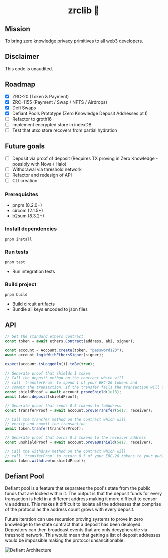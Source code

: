 <p align="center"><h1 align="center">zrclib 🔮</h1></p>

## Mission

To bring zero knowledge privacy primitives to all web3 developers.

## Disclaimer

This code is unaudited.

## Roadmap

- [x] ZRC-20 (Token & Payment)
- [x] ZRC-1155 (Payment / Swap / NFTS / Airdrops)
- [x] Defi Swaps
- [x] Defiant Pools Prototype (Zero Knowledge Deposit Addresses pt I)
- [ ] Refactor to groth16
- [ ] Implement encrypted store in indexDB
- [ ] Test that utxo store recovers from partial hydration

## Future goals 
- [ ] Deposit via proof of deposit (Requires TX proving in Zero Knowledge - possibly with Nova / Halo)
- [ ] Withdrawal via threshold network
- [ ] Refactor and redesign of API
- [ ] CLI creation

### Prerequisites

- pnpm (8.2.0+)
- circom (2.1.5+)
- b2sum (8.3.2+)

### Install dependencies

```
pnpm install
```

### Run tests

```
pnpm test
```

- Run integration tests

### Build project

```
pnpm build
```

- Build circuit artifacts
- Bundle all keys encoded to json files

###

## API

```ts
// Get the standard ethers contract
const token = await ethers.Contract(address, abi, signer);

const account = Account.create(token, "password123");
await account.loginWithEthersSigner(signer);

expect(account.isLoggedIn()).toBe(true);

// Generate proof that shields 1 token
// Call the deposit method on the contract which will
// call `transferFrom` to spend 1 of your ERC-20 tokens and
// commit the transaction. If the transfer fails the transaction will fail
const shieldProof = await account.proveShield(1e18);
await token.deposit(shieldProof);

// Generate proof that sends 0.5 tokens to toAddress
const transferProof = await account.proveTransfer(5e17, receiver);

// Call the transfer method on the contract which will
// verify and commit the transaction
await token.tranfer(transferProof);

// Generate proof that burns 0.5 tokens to the receiver address
const unshieldProof = await account.proveUnshield(5e17, receiver);

// Call the withdraw method on the contract which will
// call `transferFrom` to return 0.5 of your ERC-20 tokens to your public account
await token.withdraw(unshieldProof);
```


## Defiant Pool

Defiant pool is a feature that separates the pool's state from the public funds that are locked within it. The output is that the deposit funds for every transaction is held in a different address making it more difficult to censor via address. This makes it difficult to isolate all the addresses that comprise of the protocol as the address count grows with every deposit.

Future iteration can use recursion proving systems to prove in zero knowledge to the state contract that a deposit has been deployed. Depositors can then broadcast events that are only decypherable via threshold network. This would mean that getting a list of deposit addresses would be impossible making the protocol unsancitionable.

![Defiant Architecture](https://user-images.githubusercontent.com/1256409/233891119-36fbad1e-c69f-4797-8308-4838549b8c17.png)

